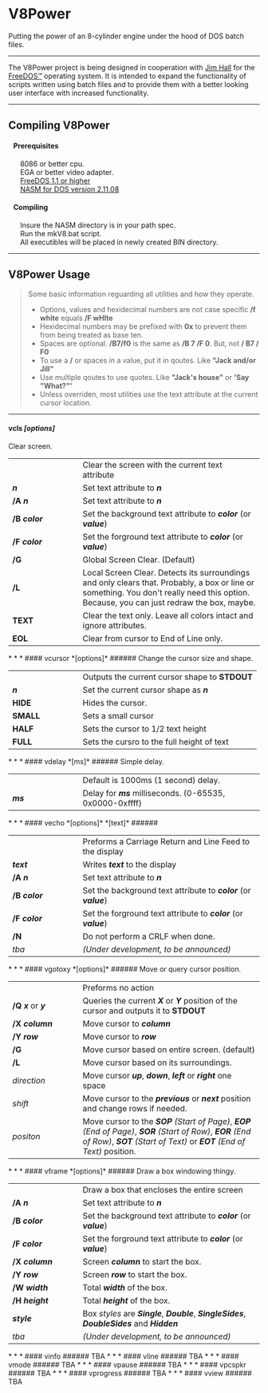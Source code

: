# V8Power
Putting the power of an 8-cylinder engine under the hood of DOS batch files.

* * *

The V8Power project is being designed in cooperation with
[Jim Hall](http://www.freedos.org/jhall) for the [FreeDOS™](http://www.freedos.org) 
operating system. It is intended to expand the functionality of scripts written 
using batch files and to provide them with a better looking user interface with
increased functionality.

* * *

## Compiling V8Power

#### &nbsp;&nbsp; Prerequisites ######

&nbsp;&nbsp;&nbsp;&nbsp;&nbsp;&nbsp;8086 or better cpu. <br>
&nbsp;&nbsp;&nbsp;&nbsp;&nbsp;&nbsp;EGA or better video adapter. <br>
&nbsp;&nbsp;&nbsp;&nbsp;&nbsp;&nbsp;[FreeDOS 1.1 or higher](http://www.freedos.org) <br>
&nbsp;&nbsp;&nbsp;&nbsp;&nbsp;&nbsp;[NASM for DOS version 2.11.08](http://wwww.nasm.us]) <br>

#### &nbsp;&nbsp; Compiling ######

&nbsp;&nbsp;&nbsp;&nbsp;&nbsp;&nbsp;Insure the NASM directory is in your path spec. <br>
&nbsp;&nbsp;&nbsp;&nbsp;&nbsp;&nbsp;Run the mkV8.bat script. <br>
&nbsp;&nbsp;&nbsp;&nbsp;&nbsp;&nbsp;All executibles will be placed in newly
created BIN directory. <br>
* * *

## V8Power Usage

> Some basic information reguarding all utilities and how they operate.<br>
> * Options, values and hexidecimal numbers are not case specific **/f white** equals **/F wHIte**<br>
> * Hexidecimal numbers may be prefixed with **0x** to prevent them from being treated as base ten.<br>
> * Spaces are optional. **/B7/f0** is the same as **/B 7 /F 0**. But, not **/ B7 / F0**<br>
> * To use a **/** or spaces in a value, put it in qoutes. Like **"Jack and/or Jill"**<br>
> * Use multiple qoutes to use quotes. Like **"Jack's house"** or **'Say "What?"'**<br>
> * Unless overriden, most utilities use the text attribute at the current cursor location.<br>

* * *
#### vcls *[options]* ######
Clear screen.
<table>
<tr><td width="125pt"></td><td>Clear the screen with the current text attribute</td></tr>
<tr><td><b><i>n</i></b></td><td>Set text attribute to <b><i>n</i></b></td></tr>
<tr><td><b>/A <i>n</i></a></td><td>Set text attribute to <b><i>n</i></b></td></tr>
<tr><td><b>/B <i>color</i></b></td><td>Set the background text attribute to 
<b><i>color</i></b> (or <b><i>value</i></b>)</td></tr>
<tr><td><b>/F <i>color</i></b></td><td>Set the forground text attribute to 
<b><i>color</i></b> (or <b><i>value</i></b>)</td></tr>
<tr><td><b>/G</a></td><td>Global Screen Clear. (Default)</b></td></tr>
<tr><td><b>/L</a></td><td>Local Screen Clear. Detects its surroundings and only clears that.
	Probably, a box or line or something. You don't really need this option. Because, 
	you can just redraw the box, maybe.</b></td></tr>
<tr><td><b>TEXT</b></td><td>Clear the text only. Leave all colors intact and ignore attributes.</td></tr>
<tr><td><b>EOL</b></td><td>Clear from cursor to End of Line only.</td></tr>
</table>
* * *
#### vcursor *[options]* ######
Change the cursor size and shape.
<table>
<tr><td width="125pt"></td><td>Outputs the current cursor shape to <b>STDOUT</b></td></tr>
<tr><td><b><i>n</i></b></td><td>Set the current cursor shape as <b><i>n</i></b></td></tr>
<tr><td><b>HIDE</b></td><td>Hides the cursor.</td></tr>
<tr><td><b>SMALL</b></td><td>Sets a small cursor</td></tr>
<tr><td><b>HALF</b></td><td>Sets the cursor to 1/2 text height</td></tr>
<tr><td><b>FULL</b></td><td>Sets the cursro to the full height of text</td></tr>
</table>
* * *
#### vdelay *[ms]* ######
Simple delay.
<table>
<tr><td width="125pt"></td><td>Default is 1000ms (1 second) delay.</td></tr>
<tr><td><b><i>ms</i></b></td><td>Delay for <b><i>ms</i></b> milliseconds. (0-65535, 0x0000-0xffff) </td></tr>
</table>
* * *
#### vecho *[options]* *[text]* ######
<table>
<tr><td width="125pt"></td><td>Preforms a Carriage Return and Line Feed to the display</td></tr>
<tr><td><b><i>text</i></b></td><td>Writes <b><i>text</i></b> to the display</td></tr>
<tr><td><b>/A <i>n</i></a></td><td>Set text attribute to <b><i>n</i></b></td></tr>
<tr><td><b>/B <i>color</i></b></td><td>Set the background text attribute to 
<b><i>color</i></b> (or <b><i>value</i></b>)</td></tr>
<tr><td><b>/F <i>color</i></b></td><td>Set the forground text attribute to 
<b><i>color</i></b> (or <b><i>value</i></b>)</td></tr>
<tr><td><b>/N</td><td>Do not perform a CRLF when done.</td></tr>
<tr><td><i>tba</i></td><td><i>(Under development, to be announced)</i></td></tr>
</table>
* * *
#### vgotoxy *[options]* ######
Move or query cursor position.
<table>
<tr><td width="125pt"></td><td>Preforms no action</td></tr>
<tr><td><b>/Q <i>x</i></b> or <b><i>y</i></b></td><td>Queries the current <b><i>X</i></b>
 or <b><i>Y</i></b> position of the cursor and outputs it to <b>STDOUT</b></td></tr>
<tr><td><b>/X <i>column</i></b></td><td>Move cursor to <b><i>column</i></b></td></tr>
<tr><td><b>/Y <i>row</i></b></td><td>Move cursor to <b><i>row</i></b></td></tr>
<tr><td><b>/G</b></td><td>Move cursor based on entire screen. (default)</td></tr>
<tr><td><b>/L</b></td><td>Move cursor based on its surroundings.</td></tr>
<tr><td><i>direction</i></td><td>Move cursor <b><i>up</i></b>, <b><i>down</i></b>, 
<b><i>left</i></b> or <b><i>right</i></b> one space</td></tr>
<tr><td><i>shift</i></td><td>Move cursor to the <b><i>previous</i></b> or <b><i>next</i></b>
position and change rows if needed.</td></tr>
<tr><td><i>positon</i></td><td>Move cursor to the <b><i>SOP</i></b> <i>(Start of Page)</i>, 
<b><i>EOP</i></b> <i>(End of Page)</i>, 
<b><i>SOR</i></b> <i>(Start of Row)</i>, 
<b><i>EOR</i></b> <i>(End of Row)</i>, 
<b><i>SOT</i></b> <i>(Start of Text)</i> or  
<b><i>EOT</i></b> <i>(End of Text)</i> 
position.</td></tr>

</table>
* * *
#### vframe *[options]* ######
Draw a box windowing thingy.
<table>
<tr><td width="125pt"></td><td>Draw a box that encloses the entire screen</td></tr>
<tr><td><b>/A <i>n</i></a></td><td>Set text attribute to <b><i>n</i></b></td></tr>
<tr><td><b>/B <i>color</i></b></td><td>Set the background text attribute to 
<b><i>color</i></b> (or <b><i>value</i></b>)</td></tr>
<tr><td><b>/F <i>color</i></b></td><td>Set the forground text attribute to 
<b><i>color</i></b> (or <b><i>value</i></b>)</td></tr>
<tr><td><b>/X <i>column</i></b></td><td>Screen <b><i>column</i></b> to start the box.</td></tr>
<tr><td><b>/Y <i>row</i></b></td><td>Screen <b><i>row</i></b> to start the box.</td></tr>
<tr><td><b>/W <i>width</i></b></td><td>Total <b><i>width</i></b> of the box.</td></tr>
<tr><td><b>/H <i>height</i></b></td><td>Total <b><i>height</i></b> of the box.</td></tr>
<tr><td><b><i>style</i></b></td><td>Box <i>styles</i> are <b><i>Single</i></b>, <b><i>Double</i></b>, 
<b><i>SingleSides</i></b>, <b><i>DoubleSides</i></b> and <b><i>Hidden</i></b></td></tr>
<tr><td><i>tba</i></td><td><i>(Under development, to be announced)</i></td></tr>
</table>
* * *
#### vinfo ######
TBA
* * *
#### vline ######
TBA
* * *
#### vmode ######
TBA
* * *
#### vpause ######
TBA
* * *
#### vpcspkr ######
TBA
* * *
#### vprogress ######
TBA
* * *
#### vview ######
TBA
